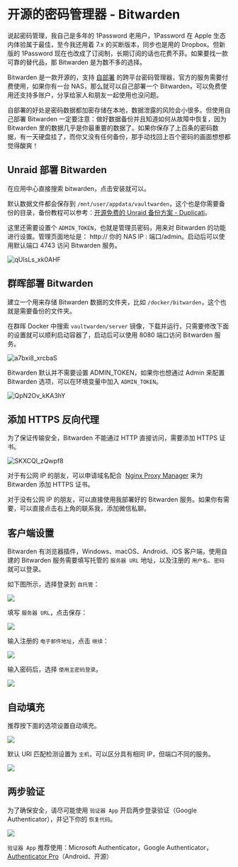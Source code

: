# 开源的密码管理器 - Bitwarden

说起密码管理，我自己是多年的 1Password 老用户，1Password 在 Apple 生态内体验属于最佳，至今我还用着 7.x 的买断版本，同步也是用的 Dropbox。但新版的 1Password 现在也改成了订阅制，长期订阅的话也花费不菲。如果要找一款可靠的替代品，那 Bitwarden 是为数不多的选择。

Bitwarden 是一款开源的，支持 [自部署](https://github.com/dani-garcia/vaultwarden) 的跨平台密码管理器，官方的服务需要付费使用，如果你有一台 NAS，那么就可以自己部署一个 Bitwarden，可以免费使用还支持多账户，分享给家人和朋友一起使用也没问题。

自部署的好处是密码数据都加密存储在本地，数据泄露的风险会小很多。但使用自己部署 Bitwarden 一定要注意：做好数据备份并且知道如何从故障中恢复，因为 Bitwarden 里的数据几乎是你最重要的数据了。如果你保存了上百条的密码数据，有一天硬盘挂了，而你又没有任何备份，那手动找回上百个密码的画面想想都觉得酸爽！

## Unraid 部署 Bitwarden

在应用中心直接搜索 bitwarden，点击安装就可以。

默认数据文件都会保存到 `/mnt/user/appdata/vaultwarden`，这个也是你需要备份的目录，备份教程可以参考：[开源免费的 Unraid 备份方案 - Duplicati](https://slarker.me/unraid-backup-duplicati/)。

这里还需要设置个 `ADMIN_TOKEN`，也就是管理员密码，用来对 Bitwarden 的功能进行设置。管理页面地址是： http:// 你的 NAS IP : 端口/admin。启动后可以使用默认端口 4743 访问 Bitwarden 服务。

![qUIsLs_xk0AHF](https://img.slarker.me/wiki/qUIsLs_xk0AHF.png)

## 群晖部署 Bitwarden

建立一个用来存储 Bitwarden 数据的文件夹，比如 `/docker/bitwarden`，这个也就是需要备份的文件夹。

在群晖 Docker 中搜索 `vaultwarden/server` 镜像，下载并运行，只需要修改下面的设置就可以顺利启动容器了，启动后可以使用 8080 端口访问 Bitwarden 服务。

![a7bxi8_xrcbaS](https://img.slarker.me/wiki/a7bxi8_xrcbaS.png)

Bitwarden 默认并不需要设置 ADMIN_TOKEN，如果你也想通过 Admin 来配置 Bitwarden 选项，可以在环境变量中加入 `ADMIN_TOKEN`。

![QpN2Ov_kKA3hY](https://img.slarker.me/wiki/QpN2Ov_kKA3hY.png)

## 添加 HTTPS 反向代理

为了保证传输安全，Bitwarden 不能通过 HTTP 直接访问，需要添加 HTTPS 证书。

![SKXCQl_zQwpf8](https://img.slarker.me/wiki/SKXCQl_zQwpf8.png)

对于有公网 IP 的朋友，可以申请域名配合  [Nginx Proxy Manager](https://nginxproxymanager.com/) 来为 Bitwarden 添加 HTTPS 证书。

对于没有公网 IP 的朋友，可以直接使用我部署好的 Bitwarden 服务。如果你有需要，可以直接点击右上角的联系我，添加微信私聊。

## 客户端设置

Bitwarden 有浏览器插件，Windows、macOS、Android、iOS 客户端，使用自建的 Bitwarden 服务需要填写托管的 `服务器 URL` 地址，以及注册的 `用户名`、`密码` 就可以登录。

如下图所示，选择登录到 `自托管`：

![](https://img.slarker.me/wiki/16fb8c4ba2c34e7195d8b9858ee277c7.png)

填写 `服务器 URL`，点击保存：

![](https://img.slarker.me/wiki/d6bbea162b014ed1a41a9ee6345e0997.png)

输入注册的 `电子邮件地址`，点击 `继续`：

![](https://img.slarker.me/wiki/646ee0d068234f398bae964513ac0469.png)

输入密码后，选择 `使用主密码登录`。

![](https://img.slarker.me/wiki/34e7ada4354f4a7db97b146916e57a24.png)

## 自动填充

推荐按下面的选项设置自动填充。

![](https://img.slarker.me/wiki/e1134042eba34b3eb7ede2e6e52af536.png)

默认 URI 匹配检测设置为 `主机`，可以区分具有相同 IP，但端口不同的服务。

![](https://img.slarker.me/wiki/8c3e56456c7b4236be6e7c51639da2a4.png)

## 两步验证

为了确保安全，请尽可能使用 `验证器 App` 开启两步登录验证（Google Authenticator），并记下你的 `恢复代码`。

![](https://img.slarker.me/wiki/bb9ca895622d484e839efbeed2151f3c.png)

`验证器 App` 推荐使用：Microsoft Authenticator，Google Authenticator，[Authenticator Pro](https://stratumauth.com/)（Android、开源）
